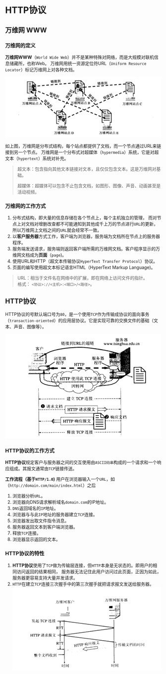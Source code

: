 # HTTP协议

## 万维网 WWW
### 万维网的定义
**万维网WWW**（`World Wide Web`）并不是某种特殊对网络，而是大规模对联机信息储藏所，也称Web。
万维网用统一资源定位符URL（`Uniform Resource Locator`）标记万维网上对各种文档。

![万维网的拓扑结构](www-topology.png)

如上图，万维网是分布式结构，每个站点都提供了文档，而一个节点通过URL来链接到另一个节点。
万维网是一个分布式对超媒体（`hypermedia`）系统，它是对超文本（`hypertext`）系统对补充。
> 超文本：包含指向其他文本链接对文本，且仅仅包含文本。这是万维网对基础。
>
> 超媒体：超媒体可以包含不止包含文档，如图形、图像、声音、动画甚至是活动视频。

### 万维网的工作方式
1. 分布式结构，即大量的信息存储在各个节点上，每个主机独立的管理，
而对节点上对文档对增删改查都不可能通知到其他成千上万的节点进行`URL`的更新，所以万维网上文档之间的`URL`就会经常不一致。
2. 以**客户服务器**方式工作，客户端为浏览器，服务端为文档所在节点上的服务器程序。
3. 服务端发送请求，服务端则返回客户端所需的万维网文档。客户程序显示的万维网文档成为**页面**（`page`)。
4. 使用URL和HTTP（超文本传输协议`HyperText Transfer Protocol`）协议。
5. 页面的编写使用超文本标记语言HTML（HyperText Markup Language)。

> URL：相当于文件名在网络中的扩展，即在网络上访问文件的指针。<br>
>格式： `<协议>://<主机>:<端口>/<路径>`。


## HTTP协议
HTTP协议的号默认端口号为`80`，是一个使用`TCP`作为传输成协议的面向事务（`transaction-oriented`）的应用层协议。它是实现可靠的交换文件的基础（文本、声音、图像等）。

 ![URL请求响应流程](http-working-flow.png)

### HTTP协议的工作方式
**HTTP协议**规定客户与服务器之间的交互使用由`ASCII码串`构成的一个请求和一个响应组成。其报文通常由`TCP`链接传送。

**工作流程（基于`HTTP/1.0`)**
用户在浏览器输入一个`URL`，如（` http://domain.com/main/index.html `）之后
1. 浏览器分析`URL`。
2. 浏览器向DNS请求解析域名`domain.com`的IP地址。
3. `DNS`返回域名的`IP`地址。
4. 浏览器与与此`IP`地址的服务器建立`TCP`连接。
5. 浏览器发出取文件指令消息。
6. 服务器返回文本到客户端浏览器。
7. 释放`TCP`连接。
8. 浏览器显示返回的文本。

### HTTP协议的特性
1. **HTTP协议**使用了`TCP`做为传输层连接，但`HTTP`本身是无状态的。即用户的相同访问返回的结果相同，
服务器无法记住此用户访问过此页面，正因为如此，服务器更容易支持大量并发请求。
2. `HTTP`在建立`TCP`连接三次握手中的第三次握手就把请求报文发送给服务器。
![HTTP的响应时间](http-timing.png)


